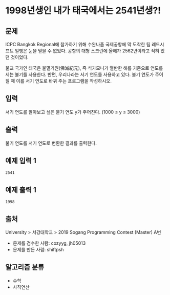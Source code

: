 # 1998년생인 내가 태국에서는 2541년생?!
## 문제
ICPC Bangkok Regional에 참가하기 위해 수완나품 국제공항에 막 도착한 팀 레드시프트 일행은 눈을 믿을 수 없었다. 공항의 대형 스크린에 올해가 2562년이라고 적혀 있던 것이었다.

불교 국가인 태국은 불멸기원(佛滅紀元), 즉 석가모니가 열반한 해를 기준으로 연도를 세는 불기를 사용한다. 반면, 우리나라는 서기 연도를 사용하고 있다. 불기 연도가 주어질 때 이를 서기 연도로 바꿔 주는 프로그램을 작성하시오.

## 입력
서기 연도를 알아보고 싶은 불기 연도 y가 주어진다. (1000 ≤ y ≤ 3000)

## 출력
불기 연도를 서기 연도로 변환한 결과를 출력한다.

## 예제 입력 1 
```
2541
```
## 예제 출력 1 
```
1998
```
## 출처
University > 서강대학교 > 2019 Sogang Programming Contest (Master) A번

* 문제를 검수한 사람: cozyyg, jh05013
* 문제를 만든 사람: shiftpsh
## 알고리즘 분류
* 수학
* 사칙연산